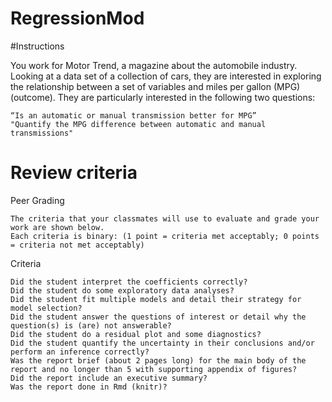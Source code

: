 # RegressionMod


#Instructions

You work for Motor Trend, a magazine about the automobile industry. Looking at a data set of a collection of cars, they are interested in exploring the relationship between a set of variables and miles per gallon (MPG) (outcome). They are particularly interested in the following two questions:

    “Is an automatic or manual transmission better for MPG”
    "Quantify the MPG difference between automatic and manual transmissions" 

# Review criteria

Peer Grading

    The criteria that your classmates will use to evaluate and grade your work are shown below.
    Each criteria is binary: (1 point = criteria met acceptably; 0 points = criteria not met acceptably)

Criteria

    Did the student interpret the coefficients correctly?
    Did the student do some exploratory data analyses?
    Did the student fit multiple models and detail their strategy for model selection?
    Did the student answer the questions of interest or detail why the question(s) is (are) not answerable?
    Did the student do a residual plot and some diagnostics?
    Did the student quantify the uncertainty in their conclusions and/or perform an inference correctly?
    Was the report brief (about 2 pages long) for the main body of the report and no longer than 5 with supporting appendix of figures?
    Did the report include an executive summary?
    Was the report done in Rmd (knitr)? 

